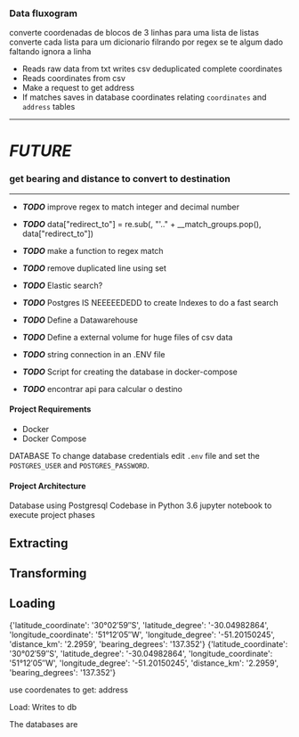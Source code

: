 
### Data fluxogram 

converte coordenadas de blocos de 3 linhas  para uma lista de listas
converte cada lista para um dicionario filrando por regex
se te algum dado faltando ignora a linha


- Reads raw data from txt writes csv deduplicated complete coordinates
- Reads coordinates from csv
- Make a request to get address
- If matches saves in database coordinates relating `coordinates` and `address` tables


-----------
# ***FUTURE***
### get bearing and distance to convert to destination  

-----------


* ***TODO*** improve regex to match integer and decimal number

* ***TODO*** data["redirect_to"] = re.sub(, "'.." + __match_groups.pop(), data["redirect_to"])

* ***TODO*** make a function to regex match

* ***TODO*** remove duplicated line using set

* ***TODO*** Elastic search?

* ***TODO*** Postgres IS NEEEEEDEDD to create Indexes to do a fast search

* ***TODO*** Define a Datawarehouse

* ***TODO*** Define a external volume for huge files of csv data

* ***TODO*** string connection in an .ENV file

* ***TODO*** Script for creating the database in docker-compose

* ***TODO*** encontrar api para calcular o destino


#### Project Requirements
- Docker
- Docker Compose

DATABASE
To change database credentials edit `.env` file and set the `POSTGRES_USER` and `POSTGRES_PASSWORD`.

#### Project Architecture
Database using Postgresql
Codebase in Python 3.6
jupyter notebook to execute project phases

## Extracting

## Transforming
## Loading


{'latitude_coordinate': '30°02′59″S', 'latitude_degree': '-30.04982864', 'longitude_coordinate': '51°12′05″W', 'longitude_degree': '-51.20150245', 'distance_km': '2.2959', 'bearing_degrees': '137.352'}
{'latitude_coordinate': '30°02′59″S', 'latitude_degree': '-30.04982864', 'longitude_coordinate': '51°12′05″W', 'longitude_degree': '-51.20150245', 'distance_km': '2.2959', 'bearing_degrees': '137.352'}


use coordenates to get:
address 

Load:
Writes to db


The databases are 




